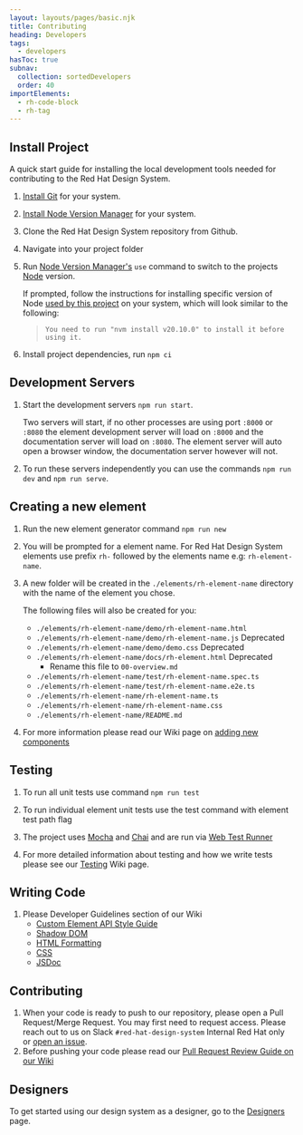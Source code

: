 ```yaml
---
layout: layouts/pages/basic.njk
title: Contributing
heading: Developers
tags:
  - developers
hasToc: true
subnav:
  collection: sortedDevelopers
  order: 40
importElements:
  - rh-code-block
  - rh-tag
---
```


<style>
  rh-code-block + rh-code-block {
    margin-block-start: var(--rh-spacer-2xl, 32px);
  }
</style>

## Install Project

A quick start guide for installing the local development tools needed for contributing to the Red Hat Design System.

1. [Install Git](https://git-scm.com/book/en/v2/Getting-Started-Installing-Git) for your system.
2. [Install Node Version Manager](https://github.com/nvm-sh/nvm) for your system.  
3. Clone the Red Hat Design System repository from Github.

    <rh-code-block>
      <script type="text/x-shellscript">git clone git@github.com:RedHat-UX/red-hat-design-system.git</script>
    </rh-code-block>

4. Navigate into your project folder

    <rh-code-block>
      <script type="text/x-shellscript">cd red-hat-design-system</script>
    </rh-code-block>

5. Run [Node Version Manager's](https://github.com/nvm-sh/nvm) `use` command to switch to the projects [Node](https://nodejs.org/en) version.

    <rh-code-block>
      <script type="text/x-shellscript">nvm use</script>
    </rh-code-block>

    If prompted, follow the instructions for installing specific version of Node [used by this project](https://github.com/RedHat-UX/red-hat-design-system/blob/main/.nvmrc) on your system, which will look similar to the following: 
    
    > `You need to run "nvm install v20.10.0" to install it before using it.`

6. Install project dependencies, run `npm ci`

    <rh-code-block>
      <script type="text/x-shellscript">npm ci</script>
    </rh-code-block>

## Development Servers

1. Start the development servers `npm run start`.

    <rh-code-block>
      <script type="text/x-shellscript">npm run start</script>
    </rh-code-block>

    Two servers will start, if no other processes are using port `:8000` or `:8080` the element development server will load on `:8000` and the documentation server will load on `:8080`. The element server will auto open a browser window, the documentation server however will not.  
2. To run these servers independently you can use the commands `npm run dev` and `npm run serve`.

    <rh-code-block>
      <script type="text/x-shellscript">npm run dev</script>
    </rh-code-block>


    <rh-code-block>
      <script type="text/x-shellscript">npm run serve</script>
    </rh-code-block>

## Creating a new element

1. Run the new element generator command `npm run new`

    <rh-code-block>
      <script type="text/x-shellscript">npm run new</script>
    </rh-code-block>

2. You will be prompted for a element name.  For Red Hat Design System elements use prefix `rh-` followed by the elements name e.g: `rh-element-name`.
3. A new folder will be created in the `./elements/rh-element-name` directory with the name of the element you chose.

    The following files will also be created for you:

    - `./elements/rh-element-name/demo/rh-element-name.html`
    - `./elements/rh-element-name/demo/rh-element-name.js` <rh-tag color="red" variant="outline">Deprecated</rh-tag>
    - `./elements/rh-element-name/demo/demo.css` <rh-tag color="red" variant="outline">Deprecated</rh-tag>
    - `./elements/rh-element-name/docs/rh-element.html` <rh-tag color="red" variant="outline">Deprecated</rh-tag>
      - Rename this file to `00-overview.md`
    - `./elements/rh-element-name/test/rh-element-name.spec.ts`
    - `./elements/rh-element-name/test/rh-element-name.e2e.ts`
    - `./elements/rh-element-name/rh-element-name.ts`
    - `./elements/rh-element-name/rh-element-name.css`
    - `./elements/rh-element-name/README.md`

4. For more information please read our Wiki page on [adding new components](https://github.com/RedHat-UX/red-hat-design-system/wiki/Adding-New-Components) 

## Testing

1. To run all unit tests use command `npm run test`

    <rh-code-block>
      <script type="text/x-shellscript">npm run test</script>
    </rh-code-block>

2. To run individual element unit tests use the test command with element test path flag

    <rh-code-block>
      <script type="text/x-shellscript">npm run test -- -- ./elements/rh-element-name/test/rh-element-name.spec.ts</script>
    </rh-code-block>

3. The project uses [Mocha](https://mochajs.org/) and [Chai](https://www.chaijs.com/) and are run via [Web Test Runner](https://modern-web.dev/docs/test-runner/overview/)
4. For more detailed information about testing and how we write tests please see our [Testing](https://github.com/RedHat-UX/red-hat-design-system/wiki/Testing)
 Wiki page.
## Writing Code

1.  Please Developer Guidelines section of our Wiki
    - [Custom Element API Style Guide](https://github.com/RedHat-UX/red-hat-design-system/wiki/Custom-Elements-API-Style-Guide)
    - [Shadow DOM](https://github.com/RedHat-UX/red-hat-design-system/wiki/Shadow-DOM-Style-Guide)
    - [HTML Formatting](https://github.com/RedHat-UX/red-hat-design-system/wiki/HTML-Formatting)
    - [CSS](https://github.com/RedHat-UX/red-hat-design-system/wiki/CSS-Styles)
    - [JSDoc](https://github.com/RedHat-UX/red-hat-design-system/wiki/JSDoc)

## Contributing 

1. When your code is ready to push to our repository, please open a Pull Request/Merge Request. You may first need to request access.  Please reach out to us on Slack `#red-hat-design-system` <rh-tag color="red" variant="outline">Internal Red Hat only</rh-tag> or [open an issue](https://github.com/RedHat-UX/red-hat-design-system/issues/new/choose).
2. Before pushing your code please read our [Pull Request Review Guide on our Wiki](https://github.com/RedHat-UX/red-hat-design-system/wiki/Pull-Request-Review-Guide)

<uxdot-feedback>
  <h2>Designers</h2>
  <p>To get started using our design system as a designer, go to the <a href="get-started/designers">Designers</a> page.</p>
</uxdot-feedback>
